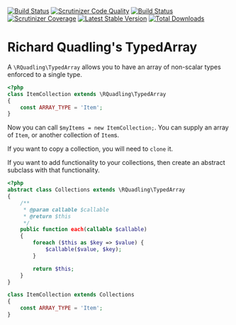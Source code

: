 [![Build Status](https://travis-ci.org/rquadling/typed-array.png?branch=master)](https://travis-ci.org/rquadling/typed-array)
[![Scrutinizer Code Quality](https://scrutinizer-ci.com/g/rquadling/typed-array/badges/quality-score.png?b=master)](https://scrutinizer-ci.com/g/rquadling/typed-array/?branch=master)
[![Build Status](https://scrutinizer-ci.com/g/rquadling/typed-array/badges/build.png?b=master)](https://scrutinizer-ci.com/g/rquadling/typed-array/build-status/master)
[![Scrutinizer Coverage](https://img.shields.io/scrutinizer/coverage/g/rquadling/typed-array.svg?style=plastic)](https://scrutinizer-ci.com/g/rquadling/typed-array/?branch=master)
[![Latest Stable Version](https://poser.pugx.org/rquadling/typed-array/version.png)](https://packagist.org/packages/rquadling/typed-array)
[![Total Downloads](https://poser.pugx.org/rquadling/typed-array/d/total.png)](https://packagist.org/packages/rquadling/typed-array)

Richard Quadling's TypedArray
=============================

A `\RQuadling\TypedArray` allows you to have an array of non-scalar types enforced to a single type.

```php
<?php
class ItemCollection extends \RQuadling\TypedArray
{
    const ARRAY_TYPE = 'Item';
}
```

Now you can call `$myItems = new ItemCollection;`. You can supply an array of `Item`, or another collection of `Item`s.

If you want to copy a collection, you will need to `clone` it.

If you want to add functionality to your collections, then create an abstract subclass with that functionality.

```php
<?php
abstract class Collections extends \RQuadling\TypedArray
{
    /**
     * @param callable $callable
     * @return $this
     */
    public function each(callable $callable)
    {
        foreach ($this as $key => $value) {
            $callable($value, $key);
        }

        return $this;
    }
}

class ItemCollection extends Collections
{
    const ARRAY_TYPE = 'Item';
}
```
